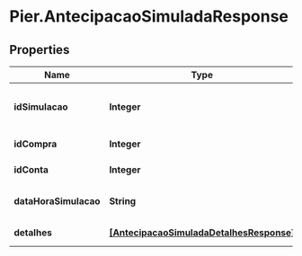 # Pier.AntecipacaoSimuladaResponse

## Properties
Name | Type | Description | Notes
------------ | ------------- | ------------- | -------------
**idSimulacao** | **Integer** | C\u00C3\u00B3digo identificador da simula\u00C3\u00A7\u00C3\u00A3o de antecipa\u00C3\u00A7\u00C3\u00A3o. | [optional] 
**idCompra** | **Integer** | C\u00C3\u00B3digo identificador da compra. | [optional] 
**idConta** | **Integer** | C\u00C3\u00B3digo identificador da conta. | [optional] 
**dataHoraSimulacao** | **String** | Data e hora em que a simula\u00C3\u00A7\u00C3\u00A3o foi feita. | [optional] 
**detalhes** | [**[AntecipacaoSimuladaDetalhesResponse]**](AntecipacaoSimuladaDetalhesResponse.md) | Detalhes da simula\u00C3\u00A7\u00C3\u00A3o. | [optional] 



